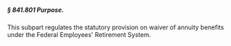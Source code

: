 ##### § 841.801 Purpose. #####

This subpart regulates the statutory provision on waiver of annuity benefits under the Federal Employees' Retirement System.